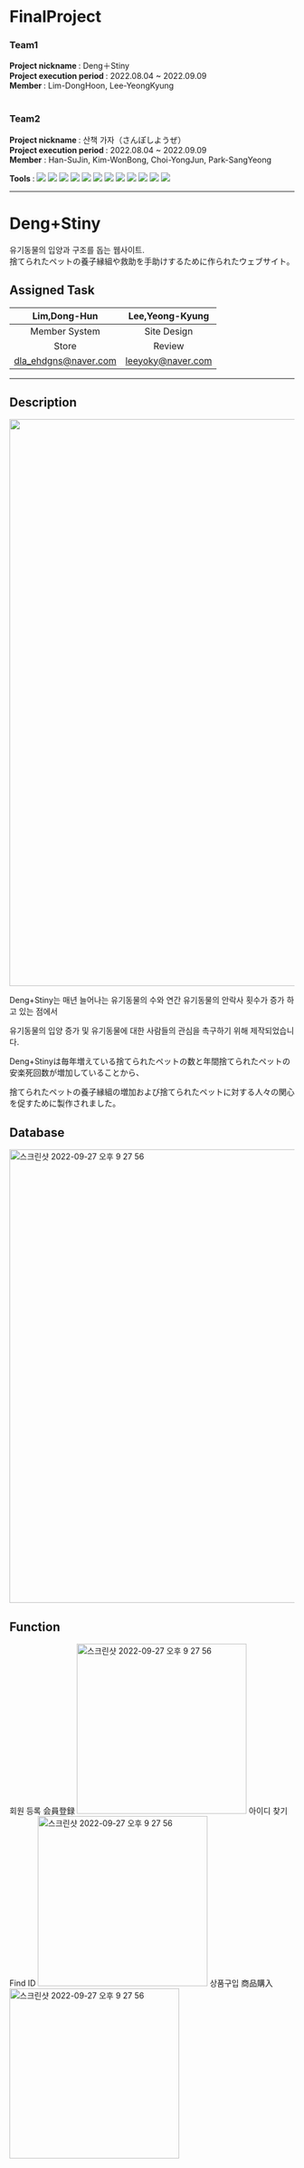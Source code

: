 # FinalProject
### Team1 <br>
<b> Project nickname </b>: Deng＋Stiny<br>
<b> Project execution period </b>: 2022.08.04 ~ 2022.09.09 <br>
<b> Member </b>: Lim-DongHoon, Lee-YeongKyung  <br><br>
### Team2 <br>
<b> Project nickname </b>: 산책 가자（さんぽしようぜ） <br>
<b> Project execution period </b>: 2022.08.04 ~ 2022.09.09 <br>
<b> Member</b> : Han-SuJin, Kim-WonBong, Choi-YongJun, Park-SangYeong <br>


<b> Tools </b>: <img src="https://img.shields.io/badge/Eclipse IDE-003458?style=flat-square&logo=Eclipse&logoColor=white"/> <img src="https://img.shields.io/badge/jquery-%230769AD?style=flat-square&logo=jquery&logoColor=white"/> <img src="https://img.shields.io/badge/Oracle-F80000?style=flat-square&logo=oracle&logoColor=white"/> <img src="https://img.shields.io/badge/java-%23ED8B00?style=flat-square&logo=java&logoColor=white"/> <img src="https://img.shields.io/badge/ajax-%230769AD?style=flat-square&logo=ajax&logoColor=white"/> <img src="https://img.shields.io/badge/github-%23121011?style=flat-square&logo=github&logoColor=white"/> <img src="https://img.shields.io/badge/spring-%236DB33F?style=flat-square&logo=spring&logoColor=white"/>  <img src="https://img.shields.io/badge/Sourcetree-0052CC?style=flat-square&logo=Sourcetree&logoColor=white"/> <img src="https://img.shields.io/badge/JavaScript-F7DF1E?style=flat-square&logo=JavaScript&logoColor=white"/> <img src="https://img.shields.io/badge/HTML5-E34F26?style=flat-square&logo=HTML5&logoColor=white"/> <img src="https://img.shields.io/badge/CSS3-1572B6?style=flat-square&logo=CSS3&logoColor=white"/>  <img src="https://img.shields.io/badge/Apache Tomcat-F8DC75?style=flat-square&logo=Apache Tomcat&logoColor=white"/>

***

# Deng+Stiny
유기동물의 입양과 구조를 돕는 웹사이트. <br>
捨てられたペットの養子縁組や救助を手助けするために作られたウェブサイト。<br>
## Assigned Task

|Lim,Dong-Hun|Lee,Yeong-Kyung|
|:------:|:------:|
|Member System| Site Design|
|Store|Review|
|dla_ehdgns@naver.com|leeyoky@naver.com|

---------------------------------------


## Description

<img width="1000"  src="https://user-images.githubusercontent.com/107028682/191168790-1dd734b4-da3b-4fae-9a72-da24a6d79b51.png">

Deng+Stiny는 매년 늘어나는 유기동물의 수와 연간 유기동물의 안락사 횟수가 증가 하고 있는 점에서 

유기동물의 입양 증가 및 유기동물에 대한 사람들의 관심을 촉구하기 위해 제작되었습니다. 

Deng+Stinyは毎年増えている捨てられたペットの数と年間捨てられたペットの安楽死回数が増加していることから、 

捨てられたペットの養子縁組の増加および捨てられたペットに対する人々の関心を促すために製作されました。<br>


## Database

<img width="800" alt="스크린샷 2022-09-27 오후 9 27 56" src="https://user-images.githubusercontent.com/107030993/192576366-e3f700f5-37b2-4a94-a49c-9e4664ac7ff2.png">


## Function

회원 등록
会員登録
<img width="300" alt="스크린샷 2022-09-27 오후 9 27 56" src="https://user-images.githubusercontent.com/107030993/192576366-e3f700f5-37b2-4a94-a49c-9e4664ac7ff2.png">
아이디 찾기
Find ID
<img width="300" alt="스크린샷 2022-09-27 오후 9 27 56" src="https://user-images.githubusercontent.com/107030993/192576366-e3f700f5-37b2-4a94-a49c-9e4664ac7ff2.png">
상품구입
商品購入
<img width="300" alt="스크린샷 2022-09-27 오후 9 27 56" src="https://user-images.githubusercontent.com/107030993/192576366-e3f700f5-37b2-4a94-a49c-9e4664ac7ff2.png">


